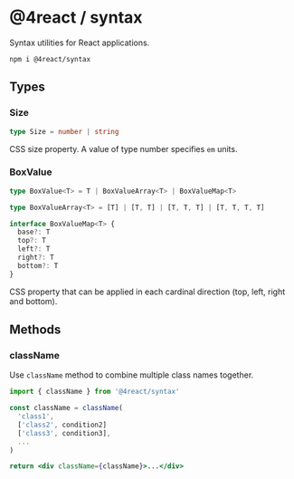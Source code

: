 # @4react / syntax

Syntax utilities for React applications.
```
npm i @4react/syntax
```

## Types

### Size
```ts
type Size = number | string
```
CSS size property. A value of type number specifies `em` units.

### BoxValue
```ts
type BoxValue<T> = T | BoxValueArray<T> | BoxValueMap<T>

type BoxValueArray<T> = [T] | [T, T] | [T, T, T] | [T, T, T, T]

interface BoxValueMap<T> {
  base?: T
  top?: T
  left?: T
  right?: T
  bottom?: T
}
```
CSS property that can be applied in each cardinal direction (top, left, right and bottom).

## Methods

### className
Use `className` method to combine multiple class names together.
```jsx
import { className } from '@4react/syntax'

const className = className(
  'class1',
  ['class2', condition2]
  ['class3', condition3],
  ...
)

return <div className={className}>...</div>
```
